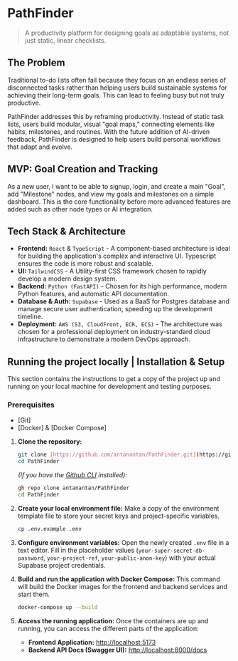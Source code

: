 # PathFinder

> A productivity platform for designing goals as adaptable systems, not just static, linear checklists. 

## The Problem

Traditional to-do lists often fail because they focus on an endless series of disconnected tasks rather than helping users build sustainable systems for achieving their long-term goals. This can lead to feeling busy but not truly productive.

PathFinder addresses this by reframing productivity. Instead of static task lists, users build modular, visual "goal maps," connecting elements like habits, milestones, and routines. With the future addition of AI-driven feedback, PathFinder is designed to help users build personal workflows that adapt and evolve. 

## MVP: Goal Creation and Tracking
As a new user, I want to be able to signup, login, and create a main "Goal", add "Milestone" nodes, and view my goals and milestones on a simple dashboard. This is the core functionality before more advanced features are added such as other node types or AI integration.

## Tech Stack & Architecture

- **Frontend:** `React` & `TypeScript` - A component-based architecture is ideal for building the application's complex and interactive UI. Typescript ensures the code is more robust and scalable. 
- **UI:** `TailwindCSS` - A Utility-first CSS framework chosen to rapidly develop a modern design system.  
- **Backend:** `Python (FastAPI)` - Chosen for its high performance, modern Python features, and automatic API documentation.
- **Database & Auth:** `Supabase` - Used as a BaaS for Postgres database and manage secure user authentication, speeding up the development timeline.  
- **Deployment:** `AWS (S3, CloudFront, ECR, ECS)` - The architecture was chosen for a professional deployment on industry-standard cloud infrastructure to demonstrate a modern DevOps approach.

## Running the project locally | Installation & Setup
This section contains the instructions to get a copy of the project up and running on your local machine for development and testing purposes.

### Prerequisites
- [Git]
- [Docker] & [Docker Compose]

1.  **Clone the repository:**
    ```sh
    git clone [https://github.com/antanantan/PathFinder.git](https://github.com/antanantan/PathFinder.git)
    cd PathFinder
    ```
    *(If you have the [Github CLI](https://cli.github.com/) installed):*
    ```sh
    gh repo clone antanantan/PathFinder
    cd PathFinder
    ```
2.  **Create your local environment file:**
    Make a copy of the environment template file to store your secret keys and project-specific variables.
    ```sh
    cp .env.example .env
    ```

3.  **Configure environment variables:**
    Open the newly created `.env` file in a text editor. Fill in the placeholder values (`your-super-secret-db-password`, `your-project-ref`, `your-public-anon-key`) with your actual Supabase project credentials.

4.  **Build and run the application with Docker Compose:**
    This command will build the Docker images for the frontend and backend services and start them.
    ```sh
    docker-compose up --build
    ```

5.  **Access the running application:**
    Once the containers are up and running, you can access the different parts of the application:
    - **Frontend Application:** [http://localhost:5173](http://localhost:5173)
    - **Backend API Docs (Swagger UI):** [http://localhost:8000/docs](http://localhost:8000/docs)
  


      
